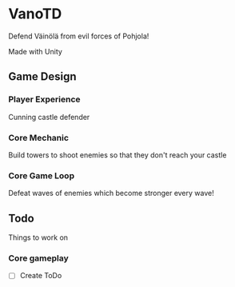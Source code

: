 # VanoTD
Defend Väinölä from evil forces of Pohjola!

Made with Unity

## Game Design
### Player Experience
Cunning castle defender

### Core Mechanic
Build towers to shoot enemies so that they don't reach your castle

### Core Game Loop
Defeat waves of enemies which become stronger every wave!

## Todo
Things to work on

### Core gameplay
- [ ] Create ToDo